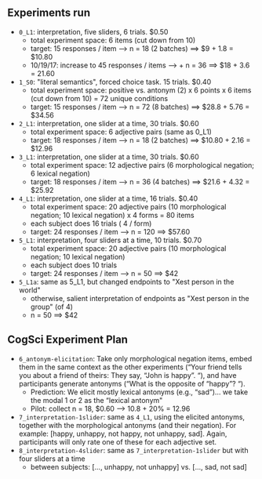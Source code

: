 ## Experiments run

- `0_L1`: interpretation, five sliders, 6 trials. $0.50
  - total experiment space: 6 items (cut down from 10)
  - target: 15 responses / item --> n = 18 (2 batches) ==> $9 + 1.8 = $10.80
  - 10/19/17: increase to 45 responses / items --> + n = 36 ==> $18 + 3.6 = 21.60
- `1_S0`: "literal semantics", forced choice task. 15 trials. $0.40
  - total experiment space: positive vs. antonym (2) x 6 points x 6 items (cut down from 10) = 72 unique conditions
  - target: 15 responses / item --> n = 72 (8 batches) ==> $28.8 + 5.76 = $34.56
- `2_L1`: interpretation, one slider at a time,  30 trials. $0.60
  - total experiment space: 6 adjective pairs (same as 0_L1)
  - target: 18 responses / item --> n = 18 (2 batches) ==> $10.80 + 2.16 = $12.96
- `3_L1`: interpretation, one slider at a time,  30 trials. $0.60
  - total experiment space: 12 adjective pairs (6 morphological negation; 6 lexical negation)
  - target: 18 responses / item --> n = 36 (4 batches) ==> $21.6 + 4.32 = $25.92
- `4_L1`: interpretation, one slider at a time,  16 trials. $0.40
  - total experiment space: 20 adjective pairs (10 morphological negation; 10 lexical negation) x 4 forms = 80 items
  - each subject does 16 trials ( 4 / form)
  - target: 24 responses / item --> n = 120 ==> $57.60
- `5_L1`: interpretation, four sliders at a time,  10 trials. $0.70
    - total experiment space: 20 adjective pairs (10 morphological negation; 10 lexical negation)
    - each subject does 10 trials
    - target: 24 responses / item --> n = 50 ==> $42
- `5_L1a`: same as 5_L1, but changed endpoints to "Xest person in the world"
  - otherwise, salient interpretation of endpoints as "Xest person in the group" (of 4)
  - n = 50 ==> $42

## CogSci Experiment Plan

- `6_antonym-elicitation`: Take only morphological negation items, embed them in the same context as the other experiments (“Your friend tells you about a friend of theirs: They say, “John is happy”. “), and have participants generate antonyms (“What is the opposite of “happy”? “).
  - Prediction: We elicit mostly lexical antonyms (e.g., “sad”)… we take the modal 1 or 2 as the “lexical antonym"
  - Pilot: collect n = 18, $0.60 --> 10.8 + 20% = 12.96
- `7_interpretation-1slider`: same as `4_L1`, using the elicited antonyms, together with the morphological antonyms (and their negation). For example: [happy, unhappy, not happy, not unhappy, sad]. Again, participants will only rate one of these for each adjective set.
- `8_interpretation-4slider`: same as `7_interpretation-1slider` but with four sliders at a time
  - between subjects: [..., unhappy, not unhappy] vs. [..., sad, not sad]
